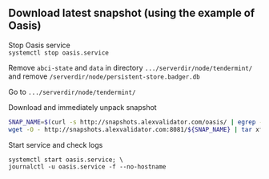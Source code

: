 ## Download latest snapshot (using the example of Oasis)  
Stop Oasis service  
`systemctl stop oasis.service`  

Remove `abci-state` and `data` in directory `.../serverdir/node/tendermint/` and remove `/serverdir/node/persistent-store.badger.db`  

Go to `.../serverdir/node/tendermint/`

Download and immediately unpack snapshot  
```bash
SNAP_NAME=$(curl -s http://snapshots.alexvalidator.com/oasis/ | egrep -o ">oasis.*tar" | tr -d ">"); \
wget -O - http://snapshots.alexvalidator.com:8081/${SNAP_NAME} | tar xf -
```
Start service and check logs  
```
systemctl start oasis.service; \
journalctl -u oasis.service -f --no-hostname
```
